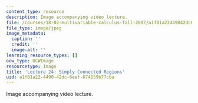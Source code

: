 ```yaml
---
content_type: resource
description: Image accompanying video lecture.
file: /courses/18-02-multivariable-calculus-fall-2007/a1f81a22449042dc6eef674159b77cba_24.jpg
file_type: image/jpeg
image_metadata:
  caption: ''
  credit: ''
  image-alt: ''
learning_resource_types: []
ocw_type: OCWImage
resourcetype: Image
title: 'Lecture 24: Simply Connected Regions'
uid: a1f81a22-4490-42dc-6eef-674159b77cba
---
```

Image accompanying video lecture.